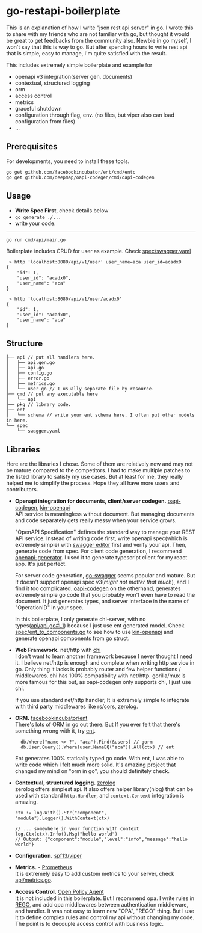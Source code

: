# go-restapi-boilerplate

This is an explanation of how I write "json rest api server" in go. I wrote this to share with my friends who are not familiar with go, but thought it would be great to get feedbacks from the community also. 
Newbie in go myself, I won't say that this is way to go. But after spending hours to write rest api that is simple, easy to manage, I'm quite satisfied with the result.

This includes extremely simple boilerplate and example for
- openapi v3 integration(server gen, documents)
- contextual, structured logging
- orm
- access control
- metrics
- graceful shutdown
- configuration through flag, env. (no files, but viper also can load configuration from files)
- ...


Prerequisites
---
For developments, you need to install these tools.
```
go get github.com/facebookincubator/ent/cmd/entc
go get github.com/deepmap/oapi-codegen/cmd/oapi-codegen
```

Usage
---
- **Write Spec First**, check details below
- ```go generate ./...``` 
- write your code.

---

```
go run cmd/api/main.go
```
Boilerplate includes CRUD for user as example. Check [spec/swagger.yaml](spec/swagger.yaml)
```
 » http 'localhost:8080/api/v1/user' user_name=aca user_id=acadx0
{
    "id": 1,
    "user_id": "acadx0",
    "user_name": "aca"
}

 » http 'localhost:8080/api/v1/user/acadx0'
{
    "id": 1,
    "user_id": "acadx0",
    "user_name": "aca"
}
```


Structure
---
```
├── api // put all handlers here.
│   ├── api.gen.go
│   ├── api.go 
│   ├── config.go 
│   ├── error.go
│   ├── metrics.go
│   └── user.go // I usually separate file by resource.
├── cmd // put any executable here
│   └── api
├── pkg // library code.
├── ent
│   └── schema // write your ent schema here, I often put other models in here.
└── spec
    └── swagger.yaml

```

Libraries
---
Here are the libraries I chose. Some of them are relatively new and may not be mature compared to the competitors. I had to make multiple patches to the listed library to satisfy my use cases. But at least for me, they really helped me to simplify the process. Hope they all have more users and contributors. 

- **Openapi integration for documents, client/server codegen.** [oapi-codegen](https://github.com/deepmap/oapi-codegen), [kin-openapi](https://github.com/getkin/kin-openapi)  
  API service is meaningless without document. But managing documents and code separately gets really messy when your service grows.  

  "OpenAPI Specification" defines the standard way to manage your REST API service.
  Instead of writing code first, write openapi spec(which is extremely simple) with [swagger editor](https://editor.swagger.io/) first and verify your api. Then, generate code from spec. For client code generation, I recommend [openapi-generator](https://github.com/OpenAPITools/openapi-generator). I used it to generate typescript client for my react app. It's just perfect.

  For server code generation, [go-swagger](https://github.com/go-swagger/go-swagger) seems popular and mature. But It doesn't support openapi spec v3(*might not matter that much*), and I find it too complicated. [oapi-codegen](https://github.com/deepmap/oapi-codegen) on the otherhand, generates extremely simple go code that you probably won't even have to read the document. It just generates types, and server interface in the name of "OperationID" in your spec.

  In this boilerplate, I only generate chi-server, with no types([api/api.go#L1](api/api.go#L1)) because I just use ent generated model. Check [spec/ent_to_components.go](spec/ent_to_components.go) to see how to use [kin-openapi](https://github.com/getkin/kin-openapi) and generate openapi components from go struct. 


- **Web Framework.** net/http with [chi](https://github.com/go-chi/chi)  
  I don't want to learn another framework because I never thought I need it. I believe net/http is enough and complete when writing http service in go. Only thing it lacks is probably router and few helper functions / middlewares. chi has 100% compatibility with net/http. gorilla/mux is more famous for this but, as oapi-codegen only supports chi, I just use chi. 

  If you use standard net/http handler, It is extremely simple to integrate with third party middlewares like [rs/cors](https://github.com/rs/cors), [zerolog](https://github.com/rs/zerolog).


- **ORM.**  [facebookincubator/ent](https://github.com/facebookincubator/ent)  
  There's lots of ORM in go out there. But If you ever felt that there's something wrong with it, try [ent](https://github.com/facebookincubator/ent). 
  ```
    db.Where("name <> ?", "aca").Find(&users) // gorm
    db.User.Query().Where(user.NameEQ("aca")).All(ctx) // ent
  ```
   Ent generates 100% statically typed go code. With ent, I was able to write code which I felt much more solid. It's amazing project that changed my mind on "orm in go", you should definitely check. 

  
- **Contextual, structured logging.** [zerolog](https://github.com/rs/zerolog)  
  zerolog offers simplest api. It also offers helper library(hlog) that can be used with standard ```http.Handler```, and ```context.Context``` integration is amazing. 
  ``` 
  ctx := log.With().Str("component", "module").Logger().WithContext(ctx)

  // ... somewhere in your function with context
  log.Ctx(ctx).Info().Msg("hello world")
  // Output: {"component":"module","level":"info","message":"hello world"} 
  ```

- **Configuration.** [spf13/viper](https://github.com/spf13/viper)  

- **Metrics.** - [Prometheus](https://github.com/prometheus/client_golang)  
  It is extremely easy to add custom metrics to your server, check [api/metrics.go](api/metrics.go).
  
- **Access Control.** [ Open Policy Agent ](https://github.com/open-policy-agent/opa)  
  It is not included in this boilerplate. But I recommend opa. I write rules in [REGO](https://play.openpolicyagent.org/), and add opa middlewares between authentication middleware, and handler. It was not easy to learn new "OPA", "REGO" thing. But I use it to define complex rules and control my api without changing my code. The point is to decouple access control with business logic.

